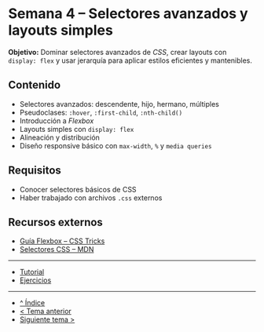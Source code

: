 # Semana 4 – Selectores avanzados y layouts simples

**Objetivo:** Dominar selectores avanzados de *CSS*, crear layouts con `display: flex` y usar jerarquía para aplicar estilos eficientes y mantenibles.

## Contenido
- Selectores avanzados: descendente, hijo, hermano, múltiples
- Pseudoclases: `:hover`, `:first-child`, `:nth-child()`
- Introducción a *Flexbox*
- Layouts simples con `display: flex`
- Alineación y distribución
- Diseño responsive básico con `max-width`, `%` y `media queries`

## Requisitos
- Conocer selectores básicos de CSS
- Haber trabajado con archivos `.css` externos

## Recursos externos
- [Guía Flexbox – CSS Tricks](https://css-tricks.com/snippets/css/a-guide-to-flexbox/)
- [Selectores CSS – MDN](https://developer.mozilla.org/es/docs/Web/CSS/CSS_Selectors)

---

- [Tutorial](./tutorial.md)
- [Ejercicios](./ejercicios.md)

---

- [^ Índice](../readme.md)
- [< Tema anterior](../semana03/readme.md)
- [Siguiente tema >](../semana05/readme.md)
